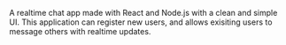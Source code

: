 A realtime chat app made with React and Node.js with a clean and simple UI. This application can register new users, and allows exisiting users to message others with realtime updates.
